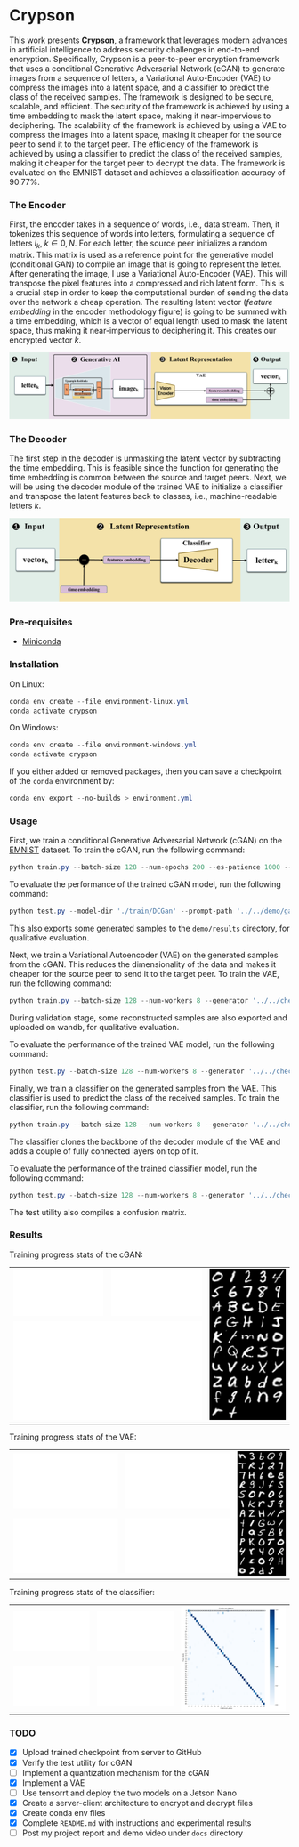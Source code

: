 # Crypson

This work presents __Crypson__, a framework that leverages modern advances in artificial intelligence to address security challenges in end-to-end encryption. Specifically, Crypson is a peer-to-peer encryption framework that uses a conditional Generative Adversarial Network (cGAN) to generate images from a sequence of letters, a Variational Auto-Encoder (VAE) to compress the images into a latent space, and a classifier to predict the class of the received samples. The framework is designed to be secure, scalable, and efficient. The security of the framework is achieved by using a time embedding to mask the latent space, making it near-impervious to deciphering. The scalability of the framework is achieved by using a VAE to compress the images into a latent space, making it cheaper for the source peer to send it to the target peer. The efficiency of the framework is achieved by using a classifier to predict the class of the received samples, making it cheaper for the target peer to decrypt the data. The framework is evaluated on the EMNIST dataset and achieves a classification accuracy of 90.77%.


### The Encoder

First, the encoder takes in a sequence of words, i.e., data stream. Then, it tokenizes this sequence of words into letters, formulating a sequence of letters $l_{k}, \; k \in {0, N}$. For each letter, the source peer initializes a random matrix. This matrix is used as a reference point for the generative model (conditional GAN) to compile an image that is going to represent the letter. After generating the image, I use a Variational Auto-Encoder (VAE). This will transpose the pixel features into a compressed and rich latent form. This is a crucial step in order to keep the computational burden of sending the data over the network a cheap operation. The resulting latent vector (_feature embedding_ in the encoder methodology figure) is going to be summed with a time embedding, which is a vector of equal length used to mask the latent space, thus making it near-impervious to deciphering it. This creates our encrypted vector $k$.

![Encoder methodology](docs/encoder-source_peer-crypson-methodology.png)


### The Decoder

The first step in the decoder is unmasking the latent vector by subtracting the time embedding. This is feasible since the function for generating the time embedding is common between the source and target peers. Next, we will be using the decoder module of the trained VAE to initialize a classifier and transpose the latent features back to classes, i.e., machine-readable letters $k$.

![Decoder methodology](docs/decoder-target_peer-crypson-methodology.png)


### Pre-requisites

- [Miniconda](https://docs.anaconda.com/free/miniconda/index.html)


### Installation

On Linux:
```powershell
conda env create --file environment-linux.yml
conda activate crypson
```

On Windows:
```powershell
conda env create --file environment-windows.yml
conda activate crypson
```

If you either added or removed packages, then you can save a checkpoint of the `conda` environment by:
```powershell
conda env export --no-builds > environment.yml
```

### Usage

First, we train a conditional Generative Adversarial Network (cGAN) on the [EMNIST](https://www.nist.gov/itl/products-and-services/emnist-dataset) dataset. To train the cGAN, run the following command:
```powershell
python train.py --batch-size 128 --num-epochs 200 --es-patience 1000 --val-split 0.05 --z-dim 64 --resolution 32 --gpus 0 --dataset '../../data'
```

To evaluate the performance of the trained cGAN model, run the following command:
```powershell
python test.py --model-dir './train/DCGan' --prompt-path '../../demo/gan.txt' --classes-path '../../data/idx_to_class.json' --output-dir '../../demo/results' --latent-dim 64
```
This also exports some generated samples to the `demo/results` directory, for qualitative evaluation.

Next, we train a Variational Autoencoder (VAE) on the generated samples from the cGAN. This reduces the dimensionality of the data and makes it cheaper for the source peer to send it to the target peer. To train the VAE, run the following command:
```powershell
python train.py --batch-size 128 --num-workers 8 --generator '../../checkpoints/gan/epoch_00199-loss_0.63360.ckpt' --train-size 47000 --test-size 3000 --latent-dim 8 --kl-w 0.7 --num-epochs 100 --hidden-channels 32 64 128 256
```
During validation stage, some reconstructed samples are also exported and uploaded on wandb, for qualitative evaluation.

To evaluate the performance of the trained VAE model, run the following command:
```powershell
python test.py --batch-size 128 --num-workers 8 --generator '../../checkpoints/gan/epoch_00199-loss_0.63360.ckpt' --autoencoder '../../checkpoints/vae/epoch_00098-loss_7669.00684.ckpt' --train-size 470 --test-size 6000 --latent-dim 8 --hidden-channels 32 64 128 256 --debug
```

Finally, we train a classifier on the generated samples from the VAE. This classifier is used to predict the class of the received samples. To train the classifier, run the following command:
```powershell
python train.py --batch-size 128 --num-workers 8 --generator '../../checkpoints/gan/epoch_00199-loss_0.63360.ckpt' --autoencoder '../../checkpoints/vae/epoch_00098-loss_7669.00684.ckpt' --train-size 94000 --test-size 6000 --latent-dim 8 --num-epochs 100 --hidden-channels 32 64 128 256
```
The classifier clones the backbone of the decoder module of the VAE and adds a couple of fully connected layers on top of it. 

To evaluate the performance of the trained classifier model, run the following command:
```powershell
python test.py --batch-size 128 --num-workers 8 --generator '../../checkpoints/gan/epoch_00199-loss_0.63360.ckpt' --autoencoder '../../checkpoints/vae/epoch_00098-loss_7669.00684.ckpt' --classifier '../../checkpoints/classifier/epoch_00099-loss_0.90071.ckpt' --train-size 470 --test-size 6000 --latent-dim 8 --hidden-channels 32 64 128 256 --debug
```
The test utility also compiles a confusion matrix.


### Results

Training progress stats of the cGAN:
<table>
    <tr>
        <td width="35%"><img src="docs/g_loss-cgan.svg" alt="Generator cGAN training loss" height="100%"></td>
        <td width="35%"><img src="docs/d_loss-cgan.svg" alt="Discriminator cGAN training loss" height="100%"></td>
        <td width="30%" rowspan="2"><img src="docs/recon_demo-cgan.png" alt="Generated cGAN samples" width="100%"></td>
    </tr>
    <tr>
        <td colspan="2"><img src="docs/val_loss-cgan.svg" alt="cGAN validation loss" height="100%"></td>
    </tr>
</table>

Training progress stats of the VAE:
<table>
    <tr>
        <td width="40%"><img src="docs/train_loss-clf.svg" alt="VAE training loss" height="100%"></td>
        <td width="40%"><img src="docs/train_kl_loss-vae.svg" alt="VAE Kullback Leibler Divergence" height="100%"></td>
        <td width="20%" rowspan="2"><img src="docs/recon_demo-vae.png" alt="Reconstructed VAE samples" width="100%"></td>
    </tr>
    <tr>
        <td><img src="docs/train_recon_loss-vae.svg" alt="VAE training reconstruction loss" height="100%"></td>
        <td><img src="docs/val_loss-vae.svg" alt="VAE validation loss" height="100%"></td>
    </tr>
</table>


Training progress stats of the classifier:
<table>
    <tr>
        <td width="30%"><img src="docs/train_loss-clf.svg" alt="Classifier training loss" height="100%"></td>
        <td width="30%"><img src="docs/train_acc-clf.svg" alt="Classifier training accuracy" height="100%"></td>
        <td width="40%" rowspan="2"><img src="docs/confusion_matrix.png" alt="Confusion matrix of the classifier" width="100%"></td>
    </tr>
    <tr>
        <td><img src="docs/val_loss-clf.svg" alt="Classifier validation loss" height="100%"></td>
        <td><img src="docs/val_acc-clf.svg" alt="Classifier validation accuracy" height="100%"></td>
    </tr>
</table>


### TODO

- [x] Upload trained checkpoint from server to GitHub
- [x] Verify the test utility for cGAN
- [ ] Implement a quantization mechanism for the cGAN
- [x] Implement a VAE
- [ ] Use tensorrt and deploy the two models on a Jetson Nano
- [x] Create a server-client architecture to encrypt and decrypt files
- [x] Create conda env files
- [x] Complete `README.md` with instructions and experimental results
- [ ] Post my project report and demo video under `docs` directory
